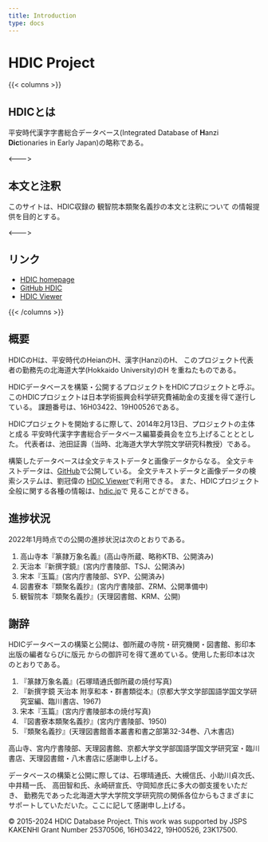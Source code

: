 ```yaml
---
title: Introduction
type: docs
---
```


# HDIC Project

{{< columns >}}
## HDICとは

平安時代漢字字書総合データベース(Integrated Database of **H**anzi **Dic**tionaries in Early Japan)の略称である。

<--->

## 本文と注釈

このサイトは、HDIC収録の
観智院本類聚名義抄の本文と注釈について
の情報提供を目的とする。

<--->
## リンク

- [HDIC homepage](https://hdic.jp)
- [GitHub HDIC](https://github.com/shikeda/HDIC)
- [HDIC Viewer](http://viewer.hdic.jp)

{{< /columns >}}


## 概要

HDICのHは、平安時代のHeianのH、漢字(Hanzi)のH、
このプロジェクト代表者の勤務先の北海道大学(Hokkaido University)のH
を重ねたものである。

HDICデータベースを構築・公開するプロジェクトをHDICプロジェクトと呼ぶ。
このHDICプロジェクトは日本学術振興会科学研究費補助金の支援を得て遂行している。
課題番号は、16H03422、19H00526である。

HDICプロジェクトを開始するに際して、2014年2月13日、プロジェクトの主体と成る
平安時代漢字字書総合データベース編纂委員会を立ち上げることととした。
代表者は、池田証壽（当時、北海道大学大学院文学研究科教授）である。

構築したデータベースは全文テキストデータと画像データからなる。
全文テキストデータは、[GitHub](https://github.com/shikeda/HDIC)で公開している。
全文テキストデータと画像データの検索システムは、劉冠偉の
[HDIC Viewer](https://viewer.hdic.jp)で利用できる。
また、HDICプロジェクト全般に関する各種の情報は、[hdic.jp](https://hdic.jp)で
見ることができる。

## 進捗状況

2022年1月時点での公開の進捗状況は次のとおりである。

1. 高山寺本『篆隷万象名義』(高山寺所蔵、略称KTB、公開済み)
2. 天治本『新撰字鏡』(宮内庁書陵部、TSJ、公開済み)
2. 宋本『玉篇』(宮内庁書陵部、SYP、公開済み)
3. 図書寮本『類聚名義抄』(宮内庁書陵部、ZRM、公開準備中)
4. 観智院本『類聚名義抄』(天理図書館、KRM、公開)

## 謝辞

HDICデータベースの構築と公開は、御所蔵の寺院・研究機関・図書館、影印本出版の編者ならびに版元
からの御許可を得て進めている。使用した影印本は次のとおりである。

1. 『篆隷万象名義』(石塚晴通氏御所蔵の焼付写真)
2. 『新撰字鏡 天治本 附享和本・群書類從本』(京都大学文学部国語学国文学研究室編、臨川書店、1967)
2. 宋本『玉篇』(宮内庁書陵部本の焼付写真)
3. 『図書寮本類聚名義抄』(宮内庁書陵部、1950)
4. 『類聚名義抄』(天理図書館善本叢書和書之部第32-34巻、八木書店)

高山寺、宮内庁書陵部、天理図書館、京都大学文学部国語学国文学研究室・臨川書店、天理図書館・八木書店に感謝申し上げる。

データベースの構築と公開に際しては、石塚晴通氏、大槻信氏、小助川貞次氏、中井精一氏、
高田智和氏、永崎研宣氏、守岡知彦氏に多大の御支援をいただき、
勤務先であった北海道大学大学院文学研究院の関係各位からもさまざまに
サポートしていただいた。ここに記して感謝申し上げる。


© 2015-2024  HDIC Database Project.  This work was supported by JSPS KAKENHI Grant Number 25370506, 16H03422, 19H00526, 23K17500.
